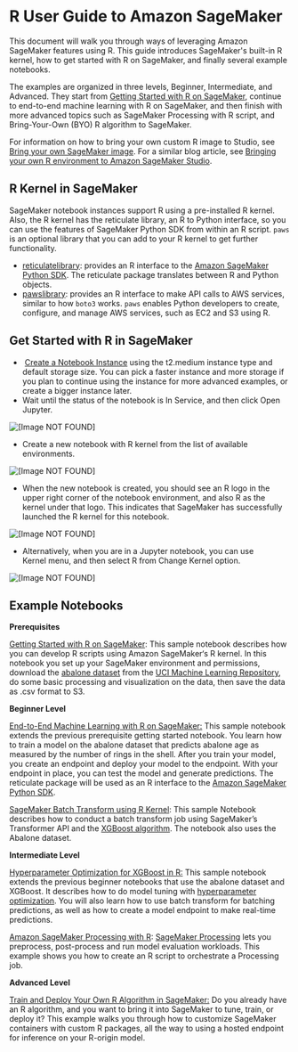 # R User Guide to Amazon SageMaker<a name="r-guide"></a>

 This document will walk you through ways of leveraging Amazon SageMaker features using R\. This guide introduces SageMaker's built\-in R kernel, how to get started with R on SageMaker, and finally several example notebooks\.

The examples are organized in three levels, Beginner, Intermediate, and Advanced\. They start from [Getting Started with R on SageMaker](https://github.com/awslabs/amazon-sagemaker-examples/blob/master/r_examples/r_sagemaker_hello_world/r_sagemaker_hello_world.ipynb), continue to end\-to\-end machine learning with R on SageMaker, and then finish with more advanced topics such as SageMaker Processing with R script, and Bring\-Your\-Own \(BYO\) R algorithm to SageMaker\.  

 For information on how to bring your own custom R image to Studio, see [Bring your own SageMaker image](studio-byoi.md)\. For a similar blog article, see [Bringing your own R environment to Amazon SageMaker Studio](http://aws.amazon.com/blogs/machine-learning/bringing-your-own-r-environment-to-amazon-sagemaker-studio/)\.

## R Kernel in SageMaker<a name="w1228aab7c36c27b9"></a>

 SageMaker notebook instances support R using a pre\-installed R kernel\. Also, the R kernel has the reticulate library, an R to Python interface, so you can use the features of SageMaker Python SDK from within an R script\. `paws` is an optional library that you can add to your R kernel to get further functionality\.  
+  [reticulatelibrary](https://rstudio.github.io/reticulate/): provides an R interface to the [Amazon SageMaker Python SDK](https://sagemaker.readthedocs.io)\. The reticulate package translates between R and Python objects\. 
+  [pawslibrary](https://cran.r-project.org/web/packages/paws/index.html): provides an R interface to make API calls to AWS services, similar to how `boto3` works\. `paws` enables Python developers to create, configure, and manage AWS services, such as EC2 and S3 using R\.  

## Get Started with R in SageMaker<a name="w1228aab7c36c27c11"></a>
+   [Create a Notebook Instance](https://docs.aws.amazon.com/sagemaker/latest/dg/howitworks-create-ws.html) using the t2\.medium instance type and default storage size\. You can pick a faster instance and more storage if you plan to continue using the instance for more advanced examples, or create a bigger instance later\. 
+  Wait until the status of the notebook is In Service, and then click Open Jupyter\. 

 ![\[Image NOT FOUND\]](http://docs.aws.amazon.com/sagemaker/latest/dg/images/An-R-User-Guide-to-SageMaker/An-R-User-Guide-to-SageMaker-1.png) 
+  Create a new notebook with R kernel from the list of available environments\.  

 ![\[Image NOT FOUND\]](http://docs.aws.amazon.com/sagemaker/latest/dg/images/An-R-User-Guide-to-SageMaker/An-R-User-Guide-to-SageMaker-2.png) 
+  When the new notebook is created, you should see an R logo in the upper right corner of the notebook environment, and also R as the kernel under that logo\. This indicates that SageMaker has successfully launched the R kernel for this notebook\. 

 ![\[Image NOT FOUND\]](http://docs.aws.amazon.com/sagemaker/latest/dg/images/An-R-User-Guide-to-SageMaker/An-R-User-Guide-to-SageMaker-3.png) 
+  Alternatively, when you are in a Jupyter notebook, you can use Kernel menu, and then select R from Change Kernel option\. 

 ![\[Image NOT FOUND\]](http://docs.aws.amazon.com/sagemaker/latest/dg/images/An-R-User-Guide-to-SageMaker/An-R-User-Guide-to-SageMaker-4.png) 

## Example Notebooks<a name="w1228aab7c36c27c13"></a>

 **Prerequisites** 

 [Getting Started with R on SageMaker](https://github.com/awslabs/amazon-sagemaker-examples/blob/master/r_examples/r_sagemaker_hello_world/r_sagemaker_hello_world.ipynb): This sample notebook describes how you can develop R scripts using Amazon SageMaker‘s R kernel\. In this notebook you set up your SageMaker environment and permissions, download the [abalone dataset](https://archive.ics.uci.edu/ml/datasets/abalone) from the [UCI Machine Learning Repository](https://archive.ics.uci.edu/ml/index.php), do some basic processing and visualization on the data, then save the data as \.csv format to S3\. 

 **Beginner Level** 

 [End\-to\-End Machine Learning with R on SageMaker:](https://github.com/awslabs/amazon-sagemaker-examples/blob/master/r_examples/r_end_2_end/r_sagemaker_abalone.ipynb) This sample notebook extends the previous prerequisite getting started notebook\. You learn how to train a model on the abalone dataset that predicts abalone age as measured by the number of rings in the shell\. After you train your model, you create an endpoint and deploy your model to the endpoint\. With your endpoint in place, you can test the model and generate predictions\. The reticulate package will be used as an R interface to the [Amazon SageMaker Python SDK](https://sagemaker.readthedocs.io)\.  

 [SageMaker Batch Transform using R Kernel](https://github.com/awslabs/amazon-sagemaker-examples/blob/master/r_examples/r_batch_transform/r_xgboost_batch_transform.ipynb): This sample Notebook describes how to conduct a batch transform job using SageMaker’s Transformer API and the [XGBoost algorithm](https://docs.aws.amazon.com/sagemaker/latest/dg/xgboost.html)\. The notebook also uses the Abalone dataset\. 

 **Intermediate Level** 

 [Hyperparameter Optimization for XGBoost in R:](https://github.com/awslabs/amazon-sagemaker-examples/blob/master/r_examples/r_xgboost_hpo_batch_transform/r_xgboost_hpo_batch_transform.ipynb) This sample notebook extends the previous beginner notebooks that use the abalone dataset and XGBoost\. It describes how to do model tuning with [hyperparameter optimization](https://sagemaker.readthedocs.io/en/stable/tuner.html)\. You will also learn how to use batch transform for batching predictions, as well as how to create a model endpoint to make real\-time predictions\.  

 [Amazon SageMaker Processing with R](https://github.com/awslabs/amazon-sagemaker-examples/blob/master/r_examples/r_in_sagemaker_processing/r_in_sagemaker_processing.ipynb): [SageMaker Processing](https://aws.amazon.com/blogs/aws/amazon-sagemaker-processing-fully-managed-data-processing-and-model-evaluation/) lets you preprocess, post\-process and run model evaluation workloads\. This example shows you how to create an R script to orchestrate a Processing job\.  

 **Advanced Level** 

 [Train and Deploy Your Own R Algorithm in SageMaker:](https://github.com/awslabs/amazon-sagemaker-examples/tree/master/r_examples/r_byo_r_algo_hpo) Do you already have an R algorithm, and you want to bring it into SageMaker to tune, train, or deploy it? This example walks you through how to customize SageMaker containers with custom R packages, all the way to using a hosted endpoint for inference on your R\-origin model\. 